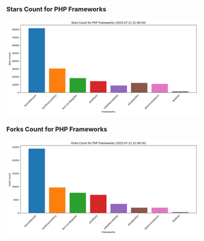 ### Stars Count for PHP Frameworks

![Stars Chart](./archive/charts/20250721010650_stars_count.png)

### Forks Count for PHP Frameworks

![Forks Chart](./archive/charts/20250721010650_forks_count.png)

